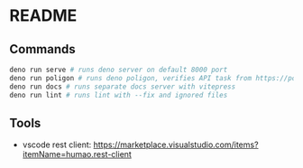 # README

## Commands

```sh
deno run serve # runs deno server on default 8000 port
deno run poligon # runs deno poligon, verifies API task from https://poligon.aidevs.pl/api
deno run docs # runs separate docs server with vitepress
deno run lint # runs lint with --fix and ignored files
```

## Tools

- vscode rest client:
  https://marketplace.visualstudio.com/items?itemName=humao.rest-client
